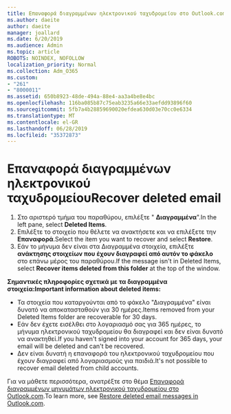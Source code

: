 ```yaml
---
title: Επαναφορά διαγραμμένων ηλεκτρονικού ταχυδρομείου στο Outlook.com
ms.author: daeite
author: daeite
manager: joallard
ms.date: 6/20/2019
ms.audience: Admin
ms.topic: article
ROBOTS: NOINDEX, NOFOLLOW
localization_priority: Normal
ms.collection: Adm_O365
ms.custom:
- "261"
- "8000011"
ms.assetid: 650b8923-48de-494a-88e4-aa3a4be8e4bc
ms.openlocfilehash: 116ba085b87c75eab3235a66e33aefdd93896f60
ms.sourcegitcommit: 5fb7a4b28859690020efdea630d03e70cc0e6334
ms.translationtype: MT
ms.contentlocale: el-GR
ms.lasthandoff: 06/28/2019
ms.locfileid: "35372873"
---
```

# <a name="recover-deleted-email"></a><span data-ttu-id="5c453-102">Επαναφορά διαγραμμένων ηλεκτρονικού ταχυδρομείου</span><span class="sxs-lookup"><span data-stu-id="5c453-102">Recover deleted email</span></span>

1. <span data-ttu-id="5c453-103">Στο αριστερό τμήμα του παραθύρου, επιλέξτε " **Διαγραμμένα**".</span><span class="sxs-lookup"><span data-stu-id="5c453-103">In the left pane, select **Deleted Items**.</span></span>
2. <span data-ttu-id="5c453-104">Επιλέξτε το στοιχείο που θέλετε να ανακτήσετε και να επιλέξετε την **Επαναφορά**.</span><span class="sxs-lookup"><span data-stu-id="5c453-104">Select the item you want to recover and select **Restore**.</span></span>
3. <span data-ttu-id="5c453-105">Εάν το μήνυμα δεν είναι στα Διαγραμμένα στοιχεία, επιλέξτε **ανάκτησης στοιχείων που έχουν διαγραφεί από αυτόν το φάκελο** στο επάνω μέρος του παραθύρου.</span><span class="sxs-lookup"><span data-stu-id="5c453-105">If the message isn't in Deleted Items, select **Recover items deleted from this folder** at the top of the window.</span></span>

 <span data-ttu-id="5c453-106">**Σημαντικές πληροφορίες σχετικά με τα διαγραμμένα στοιχεία:**</span><span class="sxs-lookup"><span data-stu-id="5c453-106">**Important information about deleted items:**</span></span>
  
- <span data-ttu-id="5c453-107">Τα στοιχεία που καταργούνται από το φάκελο "Διαγραμμένα" είναι δυνατό να αποκατασταθούν για 30 ημέρες.</span><span class="sxs-lookup"><span data-stu-id="5c453-107">Items removed from your Deleted Items folder are recoverable for 30 days.</span></span>
- <span data-ttu-id="5c453-108">Εάν δεν έχετε εισέλθει στο λογαριασμό σας για 365 ημέρες, το μήνυμα ηλεκτρονικού ταχυδρομείου θα διαγραφεί και δεν είναι δυνατό να ανακτηθεί.</span><span class="sxs-lookup"><span data-stu-id="5c453-108">If you haven't signed into your account for 365 days, your email will be deleted and can't be recovered.</span></span>
- <span data-ttu-id="5c453-109">Δεν είναι δυνατή η επαναφορά του ηλεκτρονικού ταχυδρομείου που έχουν διαγραφεί από λογαριασμούς για παιδιά.</span><span class="sxs-lookup"><span data-stu-id="5c453-109">It's not possible to recover email deleted from child accounts.</span></span>

<span data-ttu-id="5c453-110">Για να μάθετε περισσότερα, ανατρέξτε στο θέμα [Επαναφορά διαγραμμένων μηνυμάτων ηλεκτρονικού ταχυδρομείου στο Outlook.com](https://support.office.com/article/cf06ab1b-ae0b-418c-a4d9-4e895f83ed50?wt.mc_id=Office_Outlook_com_Alchemy).</span><span class="sxs-lookup"><span data-stu-id="5c453-110">To learn more, see [Restore deleted email messages in Outlook.com](https://support.office.com/article/cf06ab1b-ae0b-418c-a4d9-4e895f83ed50?wt.mc_id=Office_Outlook_com_Alchemy).</span></span>